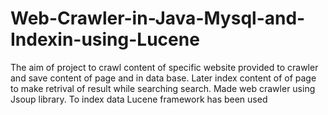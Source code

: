 # Web-Crawler-in-Java-Mysql-and-Indexin-using-Lucene
The aim of project to crawl content of specific website provided to crawler and save content of page and in data base. Later index content of of page to make retrival of result while searching search.
Made web crawler using Jsoup library. To index data Lucene framework has been used
